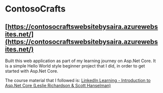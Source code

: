 # ContosoCrafts 
## [https://contosocraftswebsitebysaira.azurewebsites.net/](https://contosocraftswebsitebysaira.azurewebsites.net/)

Built this web application as part of my learning journey on Asp.Net Core. It is a simple Hello World style beginner project that I did, in order to get started with Asp.Net Core.

The course material that I followed is: [LinkedIn Learning - Introduction to Asp.Net Core (Leslie Richardson & Scott Hanselman)](https://www.linkedin.com/learning-login/share?forceAccount=false&redirect=https%3A%2F%2Fwww.linkedin.com%2Flearning%2Fintroducing-asp-dot-net-core%3Ftrk%3Dshare_ent_url%26shareId%3DZ66UqNYAQSS9HyDwiNYTKA%253D%253D)
